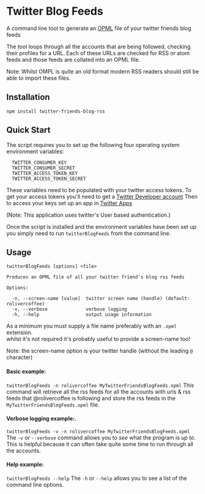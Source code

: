 # Twitter Blog Feeds

A command line tool to generate an [OPML](https://en.wikipedia.org/wiki/OPML) file of your twitter friends blog feeds

The tool loops through all the accounts that are being followed, checking their profiles for a URL. 
Each of these URLs are checked for RSS or atom feeds and those feeds are collated into an OPML file.

Note: Whilst OMPL is quite an old format modern RSS readers should still be able to import these files.

## Installation
`npm install twitter-friends-blog-rss`

## Quick Start
The script requires you to set up the following four operating system environment variables:

```
  TWITTER_CONSUMER_KEY
  TWITTER_CONSUMER_SECRET
  TWITTER_ACCESS_TOKEN_KEY
  TWITTER_ACCESS_TOKEN_SECRET
```

These variables need to be populated with your twitter access tokens. 
To get your access tokens you'll need to get a [Twitter Developer account](https://developer.twitter.com/en/dashboard)
Then to access your keys set up an app in [Twitter Apps](https://apps.twitter.com/) 

(Note: This application uses twitter's User based authentication.)

Once the script is installed and the environment variables have been set up 
you simply need to run `twitterBlogFeeds` from the command line.

## Usage 
```
twitterBlogFeeds [options] <file>

Produces an OPML file of all your twitter friend's blog rss feeds

Options:

  -n, --screen-name [value]  twitter screen name (handle) (default: rolivercoffee)
  -v, --verbose              verbose logging
  -h, --help                 output usage information
  ```

  As a minimum you must supply a file name preferably with an `.opml` extension.  
  whilst it's not required it's probably useful to provide a screen-name too!
  
  Note: the screen-name option is your twitter handle (without the leading `@` character)

 #### Basic example:
  `twitterBlogFeeds -n rolivercoffee MyTwitterFriendsBlogFeeds.opml` 
  This command will retrieve all the rss feeds for all the accounts with urls & rss feeds that @rolivercoffee is following and store the rss feeds in the `MyTwitterFriendsBlogFeeds.opml` file.


 #### Verbose logging example:.
  `twitterBlogFeeds -v -n rolivercoffee MyTwitterFriendsBlogFeeds.opml` 
The `-v` or `--verbose` command allows you to _see_ what the program is _up to_.  
This is helpful because it can often take quite some time to run through all the accounts.

  
 #### Help example:
  `twitterBlogFeeds --help` 
The `-h` or `--help` allows you to see a list of the command line options.
